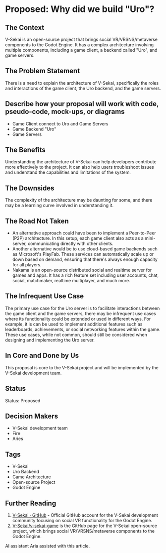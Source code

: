 # Proposed: Why did we build "Uro"?

## The Context

V-Sekai is an open-source project that brings social VR/VRSNS/metaverse components to the Godot Engine. It has a complex architecture involving multiple components, including a game client, a backend called "Uro", and game servers.

## The Problem Statement

There is a need to explain the architecture of V-Sekai, specifically the roles and interactions of the game client, the Uro backend, and the game servers.

## Describe how your proposal will work with code, pseudo-code, mock-ups, or diagrams

- Game Client connect to Uro and Game Servers
- Game Backend "Uro"
- Game Servers

## The Benefits

Understanding the architecture of V-Sekai can help developers contribute more effectively to the project. It can also help users troubleshoot issues and understand the capabilities and limitations of the system.

## The Downsides

The complexity of the architecture may be daunting for some, and there may be a learning curve involved in understanding it.

## The Road Not Taken

- An alternative approach could have been to implement a Peer-to-Peer (P2P) architecture. In this setup, each game client also acts as a mini-server, communicating directly with other clients.
- Another alternative would be to use cloud-based game backends such as Microsoft's PlayFab. These services can automatically scale up or down based on demand, ensuring that there's always enough capacity for all players.
- Nakama is an open-source distributed social and realtime server for games and apps. It has a rich feature set including user accounts, chat, social, matchmaker, realtime multiplayer, and much more.

## The Infrequent Use Case

The primary use case for the Uro server is to facilitate interactions between the game client and the game servers, there may be infrequent use cases where its functionality could be extended or used in different ways. For example, it is can be used to implement additional features such as leaderboards, achievements, or social networking features within the game. These use cases, while not common, should still be considered when designing and implementing the Uro server.

## In Core and Done by Us

This proposal is core to the V-Sekai project and will be implemented by the V-Sekai development team.

## Status

Status: Proposed <!-- Draft | Proposed | Rejected | Accepted | Deprecated | Superseded by -->

## Decision Makers

- V-Sekai development team
- Fire
- Aries

## Tags

- V-Sekai
- Uro Backend
- Game Architecture
- Open-source Project
- Godot Engine

## Further Reading

1. [V-Sekai · GitHub](https://github.com/v-sekai) - Official GitHub account for the V-Sekai development community focusing on social VR functionality for the Godot Engine.
2. [V-Sekai/v-sekai-game](https://github.com/v-sekai/v-sekai-game) is the GitHub page for the V-Sekai open-source project, which brings social VR/VRSNS/metaverse components to the Godot Engine.

AI assistant Aria assisted with this article.
